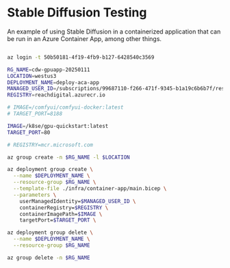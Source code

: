 # Stable Diffusion Testing

An example of using Stable Diffusion in a containerized application that can be run in an Azure Container App, among other things.

```bash

az login -t 50b50181-4f19-4fb9-b127-6428540c3569

RG_NAME=cdw-gpuapp-20250111
LOCATION=westus3
DEPLOYMENT_NAME=deploy-aca-app
MANAGED_USER_ID=/subscriptions/99687110-f266-471f-9345-b1a19c6b6b7f/resourceGroups/rds-shared/providers/Microsoft.ManagedIdentity/userAssignedIdentities/reachdigital-acr-pull-user
REGISTRY=reachdigital.azurecr.io

# IMAGE=/comfyui/comfyui-docker:latest
# TARGET_PORT=8188

IMAGE=/k8se/gpu-quickstart:latest
TARGET_PORT=80

# REGISTRY=mcr.microsoft.com

az group create -n $RG_NAME -l $LOCATION

az deployment group create \
  --name $DEPLOYMENT_NAME \
  --resource-group $RG_NAME \
  --template-file ./infra/container-app/main.bicep \
  --parameters \
    userManagedIdentity=$MANAGED_USER_ID \
    containerRegistry=$REGISTRY \
    containerImagePath=$IMAGE \
    targetPort=$TARGET_PORT \

az deployment group delete \
  --name $DEPLOYMENT_NAME \
  --resource-group $RG_NAME

az group delete -n $RG_NAME

```